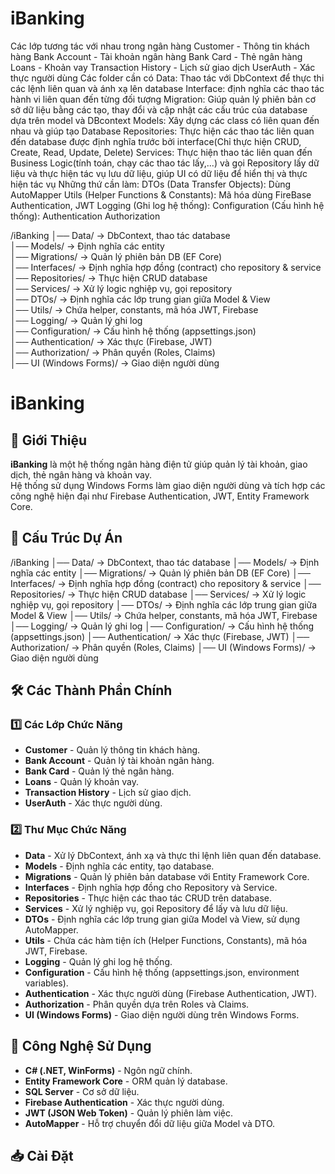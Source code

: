 ﻿# iBanking
Các lớp tương tác với nhau trong ngân hàng
Customer - Thông tin khách hàng
Bank Account - Tài khoản ngân hàng
Bank Card - Thẻ ngân hàng
Loans - Khoản vay
Transaction History - Lịch sử giao dịch
UserAuth - Xác thực người dùng
Các folder cần có
Data: Thao tác với DbContext để thực thi các 
lệnh liên quan và ánh xạ lên database
Interface: định nghĩa các thao tác hành vi 
liên quan đến từng đối tượng
Migration: Giúp quản lý phiên bản cơ sở dữ 
liệu bằng các tạo, thay đổi và cập nhật các 
cấu trúc của database dựa trên model và 
DBcontext
Models: Xây dựng các class có liên quan đến 
nhau và giúp tạo Database
Repositories: Thực hiện các thao tác liên 
quan đến database được định nghĩa trước bởi 
interface(Chỉ thực hiện CRUD, Create, Read,
Update, Delete)
Services: Thực hiện thao tác liên quan đến
Business Logic(tính toán, chạy các thao tác 
lấy,...) và gọi Repository lấy dữ liệu và thực hiện 
tác vụ lưu dữ liệu, giúp UI có dữ liệu để hiển
thị và thực hiện tác vụ
Những thứ cần làm:
DTOs (Data Transfer Objects): Dùng AutoMapper
Utils (Helper Functions & Constants): Mã hóa dùng FireBase Authentication, JWT
Logging (Ghi log hệ thống):
Configuration (Cấu hình hệ thống):
Authentication
Authorization

/iBanking
│── Data/                  → DbContext, thao tác database  
│── Models/                → Định nghĩa các entity  
│── Migrations/            → Quản lý phiên bản DB (EF Core)  
│── Interfaces/            → Định nghĩa hợp đồng (contract) cho repository & service  
│── Repositories/          → Thực hiện CRUD database  
│── Services/              → Xử lý logic nghiệp vụ, gọi repository  
│── DTOs/                  → Định nghĩa các lớp trung gian giữa Model & View  
│── Utils/                 → Chứa helper, constants, mã hóa JWT, Firebase  
│── Logging/               → Quản lý ghi log  
│── Configuration/         → Cấu hình hệ thống (appsettings.json)  
│── Authentication/        → Xác thực (Firebase, JWT)  
│── Authorization/         → Phân quyền (Roles, Claims)  
│── UI (Windows Forms)/    → Giao diện người dùng  

# iBanking

## 🏦 Giới Thiệu
**iBanking** là một hệ thống ngân hàng điện tử giúp quản lý tài khoản, giao dịch, thẻ ngân hàng và khoản vay.  
Hệ thống sử dụng Windows Forms làm giao diện người dùng và tích hợp các công nghệ hiện đại như Firebase Authentication, JWT, Entity Framework Core.

## 📂 Cấu Trúc Dự Án

/iBanking │── Data/ → DbContext, thao tác database
│── Models/ → Định nghĩa các entity
│── Migrations/ → Quản lý phiên bản DB (EF Core)
│── Interfaces/ → Định nghĩa hợp đồng (contract) cho repository & service
│── Repositories/ → Thực hiện CRUD database
│── Services/ → Xử lý logic nghiệp vụ, gọi repository
│── DTOs/ → Định nghĩa các lớp trung gian giữa Model & View
│── Utils/ → Chứa helper, constants, mã hóa JWT, Firebase
│── Logging/ → Quản lý ghi log
│── Configuration/ → Cấu hình hệ thống (appsettings.json)
│── Authentication/ → Xác thực (Firebase, JWT)
│── Authorization/ → Phân quyền (Roles, Claims)
│── UI (Windows Forms)/ → Giao diện người dùng


## 🛠️ Các Thành Phần Chính
### 1️⃣ **Các Lớp Chức Năng**
- **Customer** - Quản lý thông tin khách hàng.
- **Bank Account** - Quản lý tài khoản ngân hàng.
- **Bank Card** - Quản lý thẻ ngân hàng.
- **Loans** - Quản lý khoản vay.
- **Transaction History** - Lịch sử giao dịch.
- **UserAuth** - Xác thực người dùng.

### 2️⃣ **Thư Mục Chức Năng**
- **Data** - Xử lý DbContext, ánh xạ và thực thi lệnh liên quan đến database.
- **Models** - Định nghĩa các entity, tạo database.
- **Migrations** - Quản lý phiên bản database với Entity Framework Core.
- **Interfaces** - Định nghĩa hợp đồng cho Repository và Service.
- **Repositories** - Thực hiện các thao tác CRUD trên database.
- **Services** - Xử lý nghiệp vụ, gọi Repository để lấy và lưu dữ liệu.
- **DTOs** - Định nghĩa các lớp trung gian giữa Model và View, sử dụng AutoMapper.
- **Utils** - Chứa các hàm tiện ích (Helper Functions, Constants), mã hóa JWT, Firebase.
- **Logging** - Quản lý ghi log hệ thống.
- **Configuration** - Cấu hình hệ thống (appsettings.json, environment variables).
- **Authentication** - Xác thực người dùng (Firebase Authentication, JWT).
- **Authorization** - Phân quyền dựa trên Roles và Claims.
- **UI (Windows Forms)** - Giao diện người dùng trên Windows Forms.

## 🚀 Công Nghệ Sử Dụng
- **C# (.NET, WinForms)** - Ngôn ngữ chính.
- **Entity Framework Core** - ORM quản lý database.
- **SQL Server** - Cơ sở dữ liệu.
- **Firebase Authentication** - Xác thực người dùng.
- **JWT (JSON Web Token)** - Quản lý phiên làm việc.
- **AutoMapper** - Hỗ trợ chuyển đổi dữ liệu giữa Model và DTO.

## 📥 Cài Đặt
